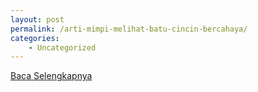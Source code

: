 ```yaml
---
layout: post
permalink: /arti-mimpi-melihat-batu-cincin-bercahaya/
categories:
    - Uncategorized
---
```


[Baca Selengkapnya](/02)
